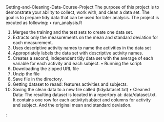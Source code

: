  Getting-and-Cleaning-Data-Course-Project
The purpose of this project is to demonstrate your ability to collect, work with, and clean a data set. The goal is to prepare tidy data that can be used for later analysis.
The project is excuted as following:
• run_analysis.R
1. Merges the training and the test sets to create one data set.
2. Extracts only the measurements on the mean and standard deviation for each measurement.
3. Uses descriptive activity names to name the activities in the data set
4. Appropriately labels the data set with descriptive activity names.
5. Creates a second, independent tidy data set with the average of each variable for each activity and each subject.
• Running the script:
1. Downloading the zipped URL file
2. Unzip the file
3. Save file in the directory.
4. Getting dataset to reaad: features activities and subjects.
5. Saving the clean data to a new file called (tidydataset.txt)
• Cleaned Data:
The resulting dataset is located in a repertory at: data/dataset.txt. It contains one row for each activity/subject and columns for activity and subject. And the original mean and standard deviation.









;

